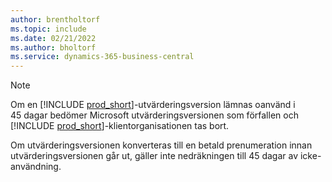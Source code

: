 ```yaml
---
author: brentholtorf
ms.topic: include
ms.date: 02/21/2022
ms.author: bholtorf
ms.service: dynamics-365-business-central
---
```

> [!NOTE]
> Om en [!INCLUDE [prod_short](prod_short.md)]-utvärderingsversion lämnas oanvänd i 45 dagar bedömer Microsoft utvärderingsversionen som förfallen och [!INCLUDE [prod_short](prod_short.md)]-klientorganisationen tas bort.
>
> Om utvärderingsversionen konverteras till en betald prenumeration innan utvärderingsversionen går ut, gäller inte nedräkningen till 45 dagar av icke-användning.
